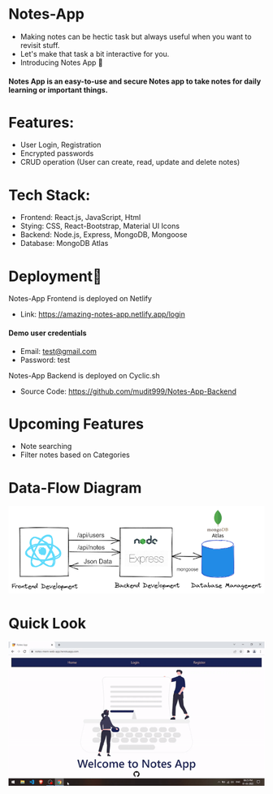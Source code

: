 # Notes-App

- Making notes can be hectic task but always useful when you want to revisit stuff. 
- Let's make that task a bit interactive for you.
- Introducing Notes App 🎉 
#### Notes App is an easy-to-use and secure Notes app to take notes for daily learning or important things.

# Features: 
- User Login, Registration
- Encrypted passwords 
- CRUD operation (User can create, read, update and delete notes)

# Tech Stack: 
- Frontend: React.js, JavaScript, Html
- Stying: CSS, React-Bootstrap, Material UI Icons
- Backend: Node.js, Express, MongoDB, Mongoose
- Database: MongoDB Atlas

# Deployment🚀
Notes-App Frontend is deployed on Netlify
- Link: https://amazing-notes-app.netlify.app/login

#### Demo user credentials
- Email: test@gmail.com
- Password: test

Notes-App Backend is deployed on Cyclic.sh
- Source Code: https://github.com/mudit999/Notes-App-Backend

# Upcoming Features
- Note searching
- Filter notes based on Categories

# Data-Flow Diagram
![](https://github.com/mudit999/Notes-App-Frontend/blob/main/demo/notes-app-Data-Flow.png)



# Quick Look
![](https://github.com/mudit999/Notes-App-Frontend/blob/main/demo/notes-app-demo.gif)


